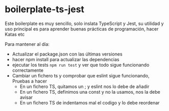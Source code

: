 # boilerplate-ts-jest

Este boilerplate es muy sencillo, solo inslata TypeScript y Jest, su utilidad y uso principal es para aprender buenas prácticas de programación, hacer Katas etc

Para mantener al día:

- Actualizar el package.json con las últimas versiones
- hacer npm install para actualizar las dependencias
- ejecutar los tests `npm run test` y ver que todo sigue funcionando correctamente
- Cambiar un fichero ts y comprobar que eslint sigue funcionando, Pruebas a hacer
  - En un fichero TS, quitamos un ;  y eslint nos lo debe de añadir
  - En un fichero TS, definimos una const y no la usamos, nos la debe avisar
  - En un fichero TS de indentamos mal el codigo y lo debe reordenar
